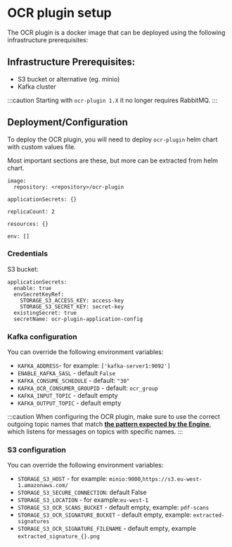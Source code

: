 # OCR plugin setup

The OCR plugin is a docker image that can be deployed using the following infrastructure prerequisites:

## Infrastructure Prerequisites:

* S3 bucket or alternative (eg. minio)
* Kafka cluster

:::caution
Starting with `ocr-plugin 1.X` it no longer requires RabbitMQ.
:::


## Deployment/Configuration

To deploy the OCR plugin, you will need to deploy `ocr-plugin` helm chart with custom values file.

Most important sections are these, but more can be extracted from helm chart. 

```
image:
  repository: <repository>/ocr-plugin

applicationSecrets: {}

replicaCount: 2

resources: {}
  
env: []
```

### Credentials

S3 bucket:
```
applicationSecrets:
  enable: true
  envSecretKeyRef:
    STORAGE_S3_ACCESS_KEY: access-key
    STORAGE_S3_SECRET_KEY: secret-key
  existingSecret: true
  secretName: ocr-plugin-application-config
```

### Kafka configuration
You can override the following environment variables:

* `KAFKA_ADDRESS`- for example: `['kafka-server1:9092']`
* `ENABLE_KAFKA_SASL` - default `False`
* `KAFKA_CONSUME_SCHEDULE` - default: `"30"`
* `KAFKA_OCR_CONSUMER_GROUPID` - default: `ocr_group`
* `KAFKA_INPUT_TOPIC` - default empty
* `KAFKA_OUTPUT_TOPIC` - default empty

:::caution
When configuring the OCR plugin, make sure to use the correct outgoing topic names that match [**the pattern expected by the Engine**](../../../platform-setup-guides/flowx-engine-setup-guide/flowx-engine-setup-guide.md#configuring-kafka), which listens for messages on topics with specific names.
:::

### S3 configuration

You can override the following environment variables:

* `STORAGE_S3_HOST` - for example: `minio:9000`,`https://s3.eu-west-1.amazonaws.com/`
* `STORAGE_S3_SECURE_CONNECTION`: default False
* `STORAGE_S3_LOCATION` - for example:`eu-west-1`
* `STORAGE_S3_OCR_SCANS_BUCKET` - default empty, example: `pdf-scans`
* `STORAGE_S3_OCR_SIGNATURE_BUCKET` - default empty, example: `extracted-signatures`
* `STORAGE_S3_OCR_SIGNATURE_FILENAME` - default empty, example `extracted_signature_{}.png`


